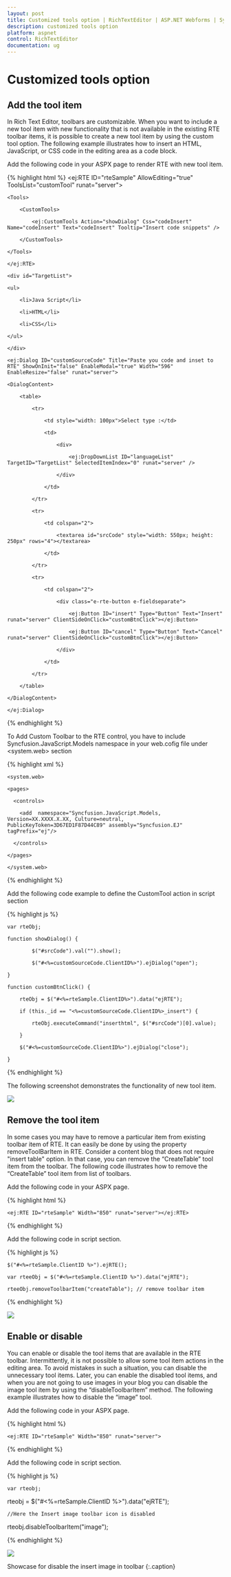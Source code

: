 ```yaml
---
layout: post
title: Customized tools option | RichTextEditor | ASP.NET Webforms | Syncfusion
description: customized tools option
platform: aspnet
control: RichTextEditor
documentation: ug
---
```


# Customized tools option

## Add the tool item

In Rich Text Editor, toolbars are customizable. When you want to include a new tool item with new functionality that is not available in the existing RTE toolbar items, it is possible to create a new tool item by using the custom tool option. The following example illustrates how to insert an HTML, JavaScript, or CSS code in the editing area as a code block. 

Add the following code in your ASPX page to render RTE with new tool item.



{% highlight html %}
    <ej:RTE ID="rteSample" AllowEditing="true" ToolsList="customTool" runat="server">

    <Tools>

        <CustomTools>

            <ej:CustomTools Action="showDialog" Css="codeInsert" Name="codeInsert" Text="codeInsert" Tooltip="Insert code snippets" />

        </CustomTools>

    </Tools>

    </ej:RTE>
    
    <div id="TargetList">

    <ul>

        <li>Java Script</li>

        <li>HTML</li>

        <li>CSS</li>

    </ul>

    </div>
    
    <ej:Dialog ID="customSourceCode" Title="Paste you code and inset to RTE" ShowOnInit="false" EnableModal="true" Width="596" EnableResize="false" runat="server">

    <DialogContent>

        <table>

            <tr>

                <td style="width: 100px">Select type :</td>

                <td>

                    <div>

                        <ej:DropDownList ID="languageList" TargetID="TargetList" SelectedItemIndex="0" runat="server" />

                    </div>

                </td>

            </tr>

            <tr>

                <td colspan="2">

                    <textarea id="srcCode" style="width: 550px; height: 250px" rows="4"></textarea>

                </td>

            </tr>

            <tr>

                <td colspan="2">

                    <div class="e-rte-button e-fieldseparate">

                        <ej:Button ID="insert" Type="Button" Text="Insert" runat="server" ClientSideOnClick="customBtnClick"></ej:Button>

                        <ej:Button ID="cancel" Type="Button" Text="Cancel" runat="server" ClientSideOnClick="customBtnClick"></ej:Button>

                    </div>

                </td>

            </tr>

        </table>

    </DialogContent>

    </ej:Dialog>
    
{% endhighlight %}



To Add Custom Toolbar to the RTE control, you have to include Syncfusion.JavaScript.Models namespace in your web.cofig file under &lt;system.web&gt; section

{% highlight xml %}

    <system.web>

    <pages>

      <controls>

        <add  namespace="Syncfusion.JavaScript.Models, Version=XX.XXXX.X.XX, Culture=neutral, PublicKeyToken=3D67ED1F87D44C89" assembly="Syncfusion.EJ" tagPrefix="ej"/>

      </controls>

    </pages>

    </system.web>



{% endhighlight %}



Add the following code example to define the CustomTool action in script section

{% highlight js %}



    var rteObj;

    function showDialog() {

            $("#srcCode").val("").show();

            $("#<%=customSourceCode.ClientID%>").ejDialog("open");

    }

    function customBtnClick() {

        rteObj = $("#<%=rteSample.ClientID%>").data("ejRTE");

        if (this._id == "<%=customSourceCode.ClientID%>_insert") {

            rteObj.executeCommand("inserthtml", $("#srcCode")[0].value);

        }

        $("#<%=customSourceCode.ClientID%>").ejDialog("close");

    }





{% endhighlight %}



The following screenshot demonstrates the functionality of new tool item.



![](Customized-tools-option_images/Customized-tools-option_img1.png)



## Remove the tool item

In some cases you may have to remove a particular item from existing toolbar item of RTE. It can easily be done by using the property removeToolBarItem in RTE. Consider a content blog that does not require "insert table" option. In that case, you can remove the “CreateTable” tool item from the toolbar. The following code illustrates how to remove the “CreateTable” tool item from list of toolbars.

Add the following code in your ASPX page.



{% highlight html %}

    <ej:RTE ID="rteSample" Width="850" runat="server"></ej:RTE>

{% endhighlight %}



Add the following code in script section.

{% highlight js %}



    $("#<%=rteSample.ClientID %>").ejRTE();

    var rteeObj = $("#<%=rteSample.ClientID %>").data("ejRTE");

    rteeObj.removeToolbarItem("createTable"); // remove toolbar item





{% endhighlight %}



![](Customized-tools-option_images/Customized-tools-option_img2.png)



## Enable or disable

You can enable or disable the tool items that are available in the RTE toolbar. Intermittently, it is not possible to allow some tool item actions in the editing area. To avoid mistakes in such a situation, you can disable the unnecessary tool items. Later, you can enable the disabled tool items, and when you are not going to use images in your blog you can disable the image tool item by using the “disableToolbarItem” method. The following example illustrates how to disable the “image” tool.

Add the following code in your ASPX page.

{% highlight html %}



    <ej:RTE ID="rteSample" Width="850" runat="server">



{% endhighlight %}



Add the following code in script section.

{% highlight js %}



    var rteobj;   

rteobj = $("#<%=rteSample.ClientID %>").data("ejRTE");

    //Here the Insert image toolbar icon is disabled

rteobj.disableToolbarItem("image");





{% endhighlight %}



![](Customized-tools-option_images/Customized-tools-option_img3.png)



Showcase for disable the insert image in toolbar
{:.caption} 

